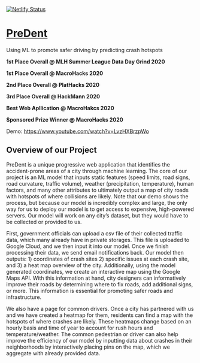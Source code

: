 [![Netlify Status](https://api.netlify.com/api/v1/badges/c0638b06-ddad-4e28-b0dc-3b8857938ee5/deploy-status)](https://app.netlify.com/sites/predent/deploys)

# [PreDent](https://predent.tech/)

Using ML to promote safer driving by predicting crash hotspots

**1st Place Overall @ MLH Summer League Data Day Grind 2020**

**1st Place Overall @ MacroHacks 2020**

**2nd Place Overall @ PlatHacks 2020**

**3rd Place Overall @ HackMann 2020**

**Best Web Apllication @ MacroHakcs 2020**

**Sponsored Prize Winner @ MacroHacks 2020**

Demo: https://www.youtube.com/watch?v=LvzHXBrzpWo

## Overview of our Project

PreDent is a unique progressive web application that identifies the accident-prone areas of a city through machine learning. The core of our project is an ML model that inputs static features (speed limits, road signs, road curvature, traffic volume), weather (precipitation, temperature), human factors, and many other attributes to ultimately output a map of city roads with hotspots of where collisions are likely. Note that our demo shows the process, but because our model is incredibly complex and large, the only way for us to deploy our model is to get access to expensive, high-powered servers. Our model will work on any city’s dataset, but they would have to be collected or provided to us.

First, government officials can upload a csv file of their collected traffic data, which many already have in private storages. This file is uploaded to Google Cloud, and we then input it into our model. Once we finish processing their data, we send email notifications back. Our model then outputs: 1) coordinates of crash sites 2) specific issues at each crash site, and 3) a heat map overview of the city. Additionally, using the model generated coordinates, we create an interactive map using the Google Maps API. With this information at hand, city designers can informatively improve their roads by determining where to fix roads, add additional signs, or more. This information is essential for promoting safer roads and infrastructure. 

We also have a page for common drivers. Once a city has partnered with us and we have created a heatmap for them, residents can find a map with the hotspots of where crashes are likely. These heatmaps change based on an hourly basis and time of year to account for rush hours and temperature/weather.  The common pedestrian or driver can also help improve the efficiency of our model by inputting data about crashes in their neighborhoods by interactively placing pins on the map, which we aggregate with already provided data. 

